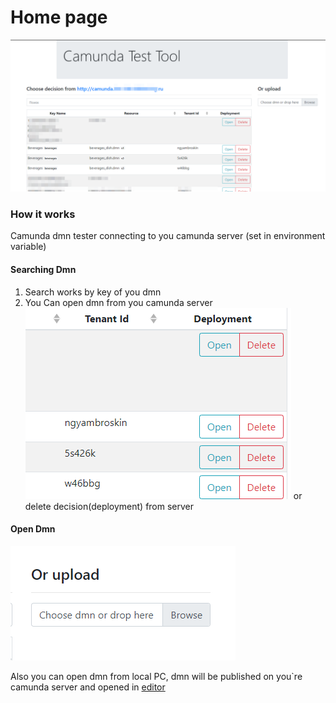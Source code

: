 # Home page

![img.png](../images/home.png)

### How it works
Camunda dmn tester connecting to you camunda server (set in environment variable)

#### Searching Dmn
1. Search works by key of you dmn
2. You Can open dmn from you camunda server
![img.png](../images/home-actions.png)
   or delete decision(deployment) from server
   
#### Open Dmn
![img.png](../images/home-open.png)

Also you can open dmn from local PC, dmn will be published on you`re camunda server and opened in [editor](editor.md)